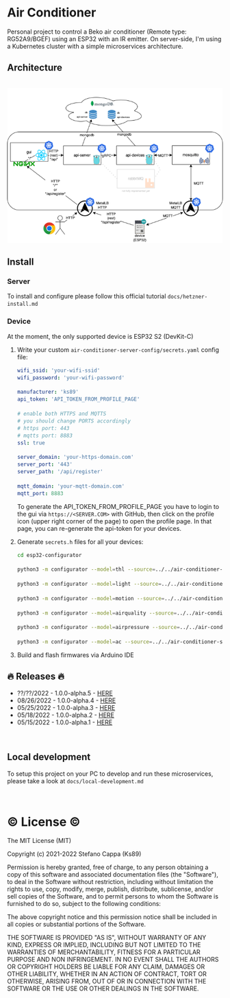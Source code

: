 # Air Conditioner 

Personal project to control a Beko air conditioner (Remote type: RG52A9/BGEF) using an ESP32 with an IR emitter.
On server-side, I'm using a Kubernetes cluster with a simple microservices architecture.

## Architecture

<br/>
<img src="https://raw.githubusercontent.com/Ks89/air-conditioner/master/docs/diagrams/air-condirioner-architecture.png" alt="@ks89/air-conditioner">
<br/>

## Install

### Server

To install and configure please follow this official tutorial `docs/hetzner-install.md`

### Device

At the moment, the only supported device is ESP32 S2 (DevKit-C)

1. Write your custom `air-conditioner-server-config/secrets.yaml` config file:

    ```yaml
    wifi_ssid: 'your-wifi-ssid'
    wifi_password: 'your-wifi-password'

    manufacturer: 'ks89'
    api_token: 'API_TOKEN_FROM_PROFILE_PAGE'

    # enable both HTTPS and MQTTS
    # you should change PORTS accordingly
    # https port: 443
    # mqtts port: 8883
    ssl: true

    server_domain: 'your-https-domain.com'
    server_port: '443'
    server_path: '/api/register'

    mqtt_domain: 'your-mqtt-domain.com'
    mqtt_port: 8883
    ```

    To generate the API_TOKEN_FROM_PROFILE_PAGE you have to login to the gui via `https://<SERVER.COM>` with GitHub, then click on the profile icon (upper right corner of the page) to open the profile page.
    In that page, you can re-generate the api-token for your devices.
2. Generate `secrets.h` files for all your devices:

    ```bash
    cd esp32-configurator
    
    python3 -m configurator --model=thl --source=../../air-conditioner-server-config/secrets.yaml --destination=../sensors/sensor-thl
    
    python3 -m configurator --model=light --source=../../air-conditioner-server-config/secrets.yaml --destination=../sensors/sensor-light
    
    python3 -m configurator --model=motion --source=../../air-conditioner-server-config/secrets.yaml --destination=../sensors/sensor-motion

    python3 -m configurator --model=airquality --source=../../air-conditioner-server-config/secrets.yaml --destination=../sensors/sensor-airquality

    python3 -m configurator --model=airpressure --source=../../air-conditioner-server-config/secrets.yaml --destination=../sensors/sensor-airpressure

    python3 -m configurator --model=ac --source=../../air-conditioner-server-config/secrets.yaml --destination=../devices/device
    ```

3. Build and flash firmwares via Arduino IDE


## :fire: Releases :fire:

- ??/??/2022 - 1.0.0-alpha.5 - [HERE](https://github.com/Ks89/air-conditioner/releases)
- 08/26/2022 - 1.0.0-alpha.4 - [HERE](https://github.com/Ks89/air-conditioner/releases)
- 05/25/2022 - 1.0.0-alpha.3 - [HERE](https://github.com/Ks89/air-conditioner/releases)
- 05/18/2022 - 1.0.0-alpha.2 - [HERE](https://github.com/Ks89/air-conditioner/releases)
- 05/15/2022 - 1.0.0-alpha.1 - [HERE](https://github.com/Ks89/air-conditioner/releases)

<br/>

## Local development

To setup this project on your PC to develop and run these microservices, please take a look at `docs/local-development.md`


<br/>

# :copyright: License :copyright:

The MIT License (MIT)

Copyright (c) 2021-2022 Stefano Cappa (Ks89)

Permission is hereby granted, free of charge, to any person obtaining a copy
of this software and associated documentation files (the "Software"), to deal
in the Software without restriction, including without limitation the rights
to use, copy, modify, merge, publish, distribute, sublicense, and/or sell
copies of the Software, and to permit persons to whom the Software is
furnished to do so, subject to the following conditions:

The above copyright notice and this permission notice shall be included in all
copies or substantial portions of the Software.

THE SOFTWARE IS PROVIDED "AS IS", WITHOUT WARRANTY OF ANY KIND, EXPRESS OR
IMPLIED, INCLUDING BUT NOT LIMITED TO THE WARRANTIES OF MERCHANTABILITY,
FITNESS FOR A PARTICULAR PURPOSE AND NON INFRINGEMENT. IN NO EVENT SHALL THE
AUTHORS OR COPYRIGHT HOLDERS BE LIABLE FOR ANY CLAIM, DAMAGES OR OTHER
LIABILITY, WHETHER IN AN ACTION OF CONTRACT, TORT OR OTHERWISE, ARISING FROM,
OUT OF OR IN CONNECTION WITH THE SOFTWARE OR THE USE OR OTHER DEALINGS IN THE
SOFTWARE.

<br/>
